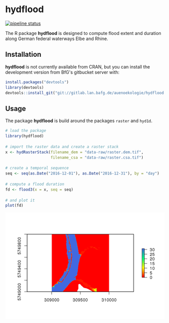 
<!-- README.md is generated from README.Rmd. Please edit that file -->
hydflood
=========

[![pipeline status](https://git.aqualogy.de/arnd/hydflood/badges/master/pipeline.svg)](https://git.aqualogy.de/arnd/hydflood/commits/master)

The R package **hydflood** is designed to compute flood extent and duration along German federal waterways Elbe and Rhine.

Installation
------------

**hydflood** is not currently available from CRAN, but you can install the development version from BfG's gitbucket server with:

``` r
install.packages("devtools")
library(devtools)
devtools::install_git("git://gitlab.lan.bafg.de/auenoekologie/hydflood.git")
```

Usage
-----

The package **hydflood** is build around the packages `raster` and `hyd1d`.

``` r
# load the package
library(hydflood)

# import the raster data and create a raster stack
x <- hydRasterStack(filename_dem = "data-raw/raster.dem.tif",
                    filename_csa = "data-raw/raster.csa.tif")

# create a temporal sequence
seq <- seq(as.Date("2016-12-01"), as.Date("2016-12-31"), by = "day")

# compute a flood duration
fd <- flood3(x = x, seq = seq)

# and plot it
plot(fd)
```

<img src="README_files/figure-markdown_github/usage-1.png" style="display: block; margin: auto;" />
